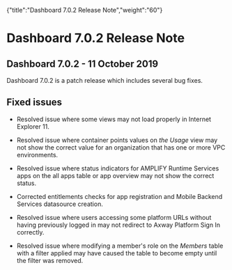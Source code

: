 {"title":"Dashboard 7.0.2 Release Note","weight":"60"} 

# Dashboard 7.0.2 Release Note

## Dashboard 7.0.2 - 11 October 2019

Dashboard 7.0.2 is a patch release which includes several bug fixes.

## Fixed issues

*   Resolved issue where some views may not load properly in Internet Explorer 11.
    
*   Resolved issue where container points values on _the Usage_ view may not show the correct value for an organization that has one or more VPC environments.
    
*   Resolved issue where status indicators for AMPLIFY Runtime Services apps on the all apps table or app overview may not show the correct status.
    
*   Corrected entitlements checks for app registration and Mobile Backend Services datasource creation.
    
*   Resolved issue where users accessing some platform URLs without having previously logged in may not redirect to Axway Platform Sign In correctly.
    
*   Resolved issue where modifying a member's role on the _Members_ table with a filter applied may have caused the table to become empty until the filter was removed.